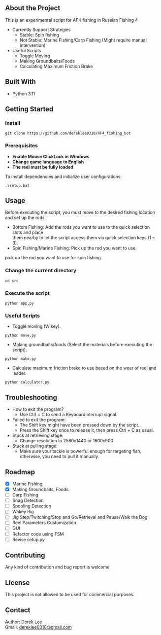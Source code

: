 ## About the Project
This is an experimental script for AFK fishing in Russian Fishing 4  

- Currently Support Strategies
  - Stable: Spin fishing
  - Not Stable: Marine Fishing/Carp Fishing (Might require manual intervention)
- Useful Scripts
  - Toggle Moving
  - Making Groundbaits/Foods
  - Calculating Maximum Friction Brake

## Built With
* Python 3.11 
  
## Getting Started
### Install
```
git clone https://github.com/dereklee0310/RF4_fishing_bot
```
### Prerequisites
* **Enable Mouse ClickLock in Windows**
* **Change game language to English**
* **The reel must be fully loaded**

To install dependencies and initialize user configurations:  
```
.\setup.bat
```

## Usage
Before executing the script, you must move to the desired fishing location and set up the rods.
- Bottom Fishing: Add the rods you want to use to the quick selection slots and place  
  them nearby to let the script access them via quick selection keys (1 ~ 3).
- Spin Fishing/Marine Fishing: Pick up the rod you want to use.

pick up the rod you want to use for spin fishing.  
### Change the current directory
```
cd src
```
### Execute the script
```
python app.py
```

### Useful Scripts
- Toggle moving (W key).
```
python move.py
```
- Making groundbaits/foods (Select the materials before executing the script).
```
python make.py
```
- Calculate maximum friction brake to use  based on the wear of reel and leader.
```
python calculator.py
```

## Troubleshooting
- How to exit the program?
  - Use Ctrl + C to send a KeyboardInterrupt signal.
- Failed to exit the program:
  - The Shift key might have been pressed down by the script.
  - Press the Shift key once to release it, then press Ctrl + C as usual.  
- Stuck at retrieving stage:  
  - Change resolution to 2560x1440 or 1600x900.
- Stuck at pulling stage:
  - Make sure your tackle is powerful enough for targeting fish, otherwise,
    you need to pull it manually.

## Roadmap
- [x] Marine Fishing
- [x] Making Groundbaits, Foods
- [ ] Carp Fishing
- [ ] Snag Detection
- [ ] Spooling Detection
- [ ] Wakey Rig
- [ ] Jig Step/Twitching/Stop and Go/Retrieval and Pause/Walk the Dog
- [ ] Reel Parameters Customization
- [ ] GUI
- [ ] Refactor code using FSM
- [ ] Revise setup.py

## Contributing 
Any kind of contribution and bug report is welcome.

## License
This project is not allowed to be used for commercial purposes.

## Contact
Author: Derek Lee  
Gmail: dereklee0310@gmail.com 
